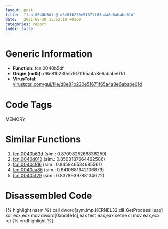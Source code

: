 ```yaml
---
layout: post
title:  "fcn.0040b5df @ d8e81b230e51671f65a4a8e6ababe01d"
date:   2021-08-30 15:52:19 +0300
categories: report
index: false
---
```


# Generic Information
- **Function:** fcn.0040b5df
- **Origin (md5):** d8e81b230e51671f65a4a8e6ababe01d
- **VirusTotal:** [virustotal.com/gui/file/d8e81b230e51671f65a4a8e6ababe01d][virustotal_ref]

# Code Tags
<span class="tag" id="MEMORY">MEMORY</span>


# Similar Functions

1. [fcn.0040b63d][similar_1_ref] (sim.: 0.8709825266836259)
2. [fcn.0040d010][similar_2_ref] (sim.: 0.8503187664462586)
3. [fcn.0040cfd6][similar_3_ref] (sim.: 0.845946534685561)
4. [fcn.0040ca86][similar_4_ref] (sim.: 0.8410881642106879)
5. [fcn.00405f29][similar_5_ref] (sim.: 0.8378939788134622)


# Disassembled Code

{% highlight nasm %}
call dword[sym.imp.KERNEL32.dll_GetProcessHeap]
xor ecx,ecx
mov dword[0xbd4e1c],eax
test eax,eax
setne cl
mov eax,ecx
ret 
{% endhighlight %}


[similar_1_ref]: /report/fcn.0040b63d@dd7278b699f8b751b4e28f3abe51fa08
[similar_2_ref]: /report/fcn.0040d010@91990b2a71b4496d16eeca2a1944c7d3
[similar_3_ref]: /report/fcn.0040cfd6@32c752d1e902b3d72ce001ef1b2f1d9a
[similar_4_ref]: /report/fcn.0040ca86@22e4fd0c4b1c614e2ac3f6bd9999bcbd
[similar_5_ref]: /report/fcn.00405f29@39cc9d1efb3c13c15792b3ba0142fd3c
[virustotal_ref]: https://www.virustotal.com/gui/file/d8e81b230e51671f65a4a8e6ababe01d